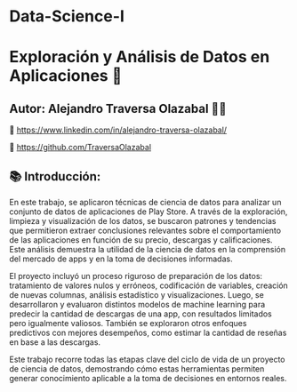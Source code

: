 # Data-Science-I

# **Exploración y Análisis de Datos en Aplicaciones** 📱

## Autor: Alejandro Traversa Olazabal 👨‍💻

🔗 https://www.linkedin.com/in/alejandro-traversa-olazabal/

🔗 https://github.com/TraversaOlazabal

## 📚 **Introducción:**

En este trabajo, se aplicaron técnicas de ciencia de datos para analizar un conjunto de datos de aplicaciones de Play Store. A través de la exploración, limpieza y visualización de los datos, se buscaron patrones y tendencias que permitieron extraer conclusiones relevantes sobre el comportamiento de las aplicaciones en función de su precio, descargas y calificaciones. Este análisis demuestra la utilidad de la ciencia de datos en la comprensión del mercado de apps y en la toma de decisiones informadas.

El proyecto incluyó un proceso riguroso de preparación de los datos: tratamiento de valores nulos y erróneos, codificación de variables, creación de nuevas columnas, análisis estadístico y visualizaciones. Luego, se desarrollaron y evaluaron distintos modelos de machine learning para predecir la cantidad de descargas de una app, con resultados limitados pero igualmente valiosos. También se exploraron otros enfoques predictivos con mejores desempeños, como estimar la cantidad de reseñas en base a las descargas.

Este trabajo recorre todas las etapas clave del ciclo de vida de un proyecto de ciencia de datos, demostrando cómo estas herramientas permiten generar conocimiento aplicable a la toma de decisiones en entornos reales.
